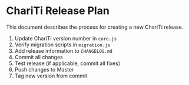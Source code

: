 ChariTi Release Plan
====================

This document describes the process for creating a new ChariTi release.

1.	Update ChariTi version number in `core.js`
2.	Verify migration scripts in `migration.js`
3.	Add release information to `CHANGELOG.md`
4.	Commit all changes
5.	Test release (if applicable, commit all fixes)
6.	Push changes to Master
7.	Tag new version from commit
